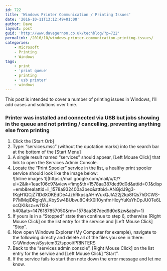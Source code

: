```yaml
---
id: 722
title: 'Windows Printer Communication / Printing Issues'
date: '2016-10-11T13:12:49+01:00'
author: Dave
layout: post
guid: 'http://www.davegernon.co.uk/techblog/?p=722'
permalink: /2016/10/windows-printer-communication-printing-issues/
categories:
    - Microsoft
    - Printing
    - Windows
tags:
    - print
    - 'print queue'
    - printing
    - 'usb printer'
    - windows
---
```


This post is intended to cover a number of printing issues in Windows, I’ll add cases and solutions over time.

### Printer was installed and connected via USB but jobs showing in the queue and not printing / cancelling, preventing anything else from printing

1. <div>Click the [Start Orb]</div>
2. <div>Type: “services.msc” (without the quotation marks) into the search bar at the bottom of the [Start Menu]</div>
3. <div>A single result named “services” should appear, [Left Mouse Click] that link to open the Services Admin Console.</div>
4. <div>Locate the “Print Spooler” service in the list, a healthy print spooler service should look like the image below:</div><div>![Inline images 1](https://mail.google.com/mail/u/0/?ui=2&ik=1eac106c97&view=fimg&th=1578aa387ded9d0d&attid=0.1&disp=emb&realattid=ii_1578a932400a3bec&attbid=ANGjdJ9g3-fKgH1QCjZ7IDdXOKEdDe4JzhRkpsqAHnVuxQJIA22j2kp8fQs7hDCWS-P7MMqlDRgiqW_KbySw4BUbvu8C4tX0i10ynfmHloyYuKsYhDpJU0Te6LocQKI&sz=w1124-h40&ats=1476187857050&rm=1578aa387ded9d0d&zw&atsh=1)</div>
5. <div>If yours is in a “Stopped” state then continue to step 6, otherwise [Right Mouse Click] on the list entry for the service and [Left Mouse Click] “Stop”.</div>
6. <div>Now open Windows Explorer (My Computer for example), navigate to the following directly and delete all of the files you see in there: C:\Windows\System32\<wbr></wbr>spool\PRINTERS</div>
7. <div>Back to the “services admin console”, [Right Mouse Click] on the list entry for the service and [Left Mouse Click] “Start”.</div>
8. <div>If the service fails to start then note down the error message and let me know.</div>